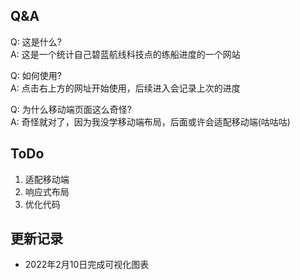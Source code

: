 ## Q&A
Q: 这是什么?<br/>
A: 这是一个统计自己碧蓝航线科技点的练船进度的一个网站

Q: 如何使用?<br/>
A: 点击右上方的网址开始使用，后续进入会记录上次的进度

Q: 为什么移动端页面这么奇怪?<br/>
A: 奇怪就对了，因为我没学移动端布局，后面或许会适配移动端(咕咕咕)

## ToDo
1. 适配移动端
2. 响应式布局
3. 优化代码

## 更新记录
- 2022年2月10日完成可视化图表
